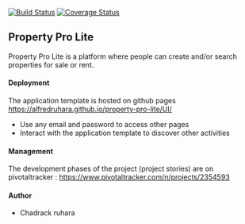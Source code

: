 [![Build Status](https://travis-ci.org/alfredruhara/property-pro-lite.svg?branch=develop)](https://travis-ci.org/alfredruhara/property-pro-lite)
[![Coverage Status](https://coveralls.io/repos/github/alfredruhara/property-pro-lite/badge.svg)](https://coveralls.io/github/alfredruhara/property-pro-lite)

## Property Pro Lite
Property Pro Lite is a platform where people can create and/or search properties for sale or rent.


#### Deployment

The application template is hosted on github pages
<a href="https://alfredruhara.github.io/property-pro-lite/UI/"> https://alfredruhara.github.io/property-pro-lite/UI/ </a> <br/>
<ul>
  <li> Use any email and password to access other pages </li>
  <li> Interact with the application template to discover other activities </li> 
</ul>

#### Management 

The development phases of the project (project stories) are on pivotaltracker
 : <a href="https://www.pivotaltracker.com/n/projects/2354593"> https://www.pivotaltracker.com/n/projects/2354593 </a> 

#### Author
<ul>
  <li> Chadrack ruhara  </li>
 </ul>
